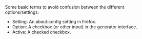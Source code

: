 Some basic terms to avoid confusion between the different options/settings:

- Setting: An about:config setting in firefox.
- Option: A checkbox (or other input) in the generator interface.
- Active: A checked checkbox.
